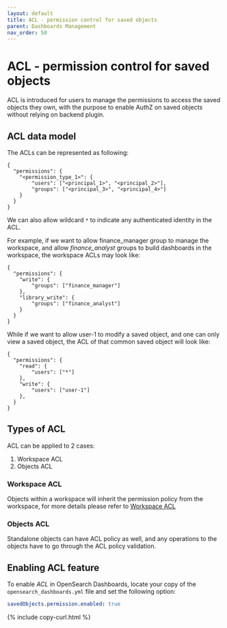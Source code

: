```yaml
---
layout: default
title: ACL - permission control for saved objects
parent: Dashboards Management
nav_order: 50
---
```


# ACL - permission control for saved objects
ACL is introduced for users to manage the permissions to access the saved objects they own, with the purpose to enable AuthZ on saved objects without relying on backend plugin.

## ACL data model

The ACLs can be represented as following:

```
{
  "permissions": {
    "<permission_type_1>": {
        "users": ["<principal_1>", "<principal_2>"],
        "groups": ["<principal_3>", "<principal_4>"]
    }
  } 
}
```

We can also allow wildcard `*` to indicate any authenticated identity in the ACL.

For example, if we want to allow finance_manager group to manage the workspace, and allow *finance_analyst* groups to build dashboards in the workspace, the workspace ACLs may look like:

```
{
  "permissions": {
    "write": {
        "groups": ["finance_manager"]
    },
    "library_write": {
        "groups": ["finance_analyst"]
    }
  } 
}
```

While if we want to allow user-1 to modify a saved object, and one can only view a saved object, the ACL of that common saved object will look like:

```
{
  "permissions": {
    "read": {
        "users": ["*"]
    },
    "write": {
        "users": ["user-1"]
    },
  }
}
```

## Types of ACL

ACL can be applied to 2 cases:
1. Workspace ACL
2. Objects ACL

### Workspace ACL

Objects within a workspace will inherit the permission policy from the workspace, for more details please refer to [Workspace ACL](../../workspace/workspace-acl)

### Objects ACL

Standalone objects can have ACL policy as well, and any operations to the objects have to go through the ACL policy validation.

## Enabling ACL feature

To enable *ACL* in OpenSearch Dashboards, locate your copy of the `opensearch_dashboards.yml` file and set the following option:

```yaml
savedObjects.permission.enabled: true
```
{% include copy-curl.html %}